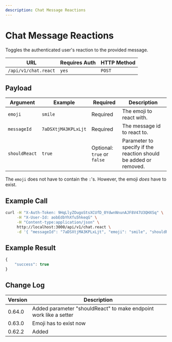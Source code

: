 ```yaml
---
description: Chat Message Reactions
---
```


# Chat Message Reactions

Toggles the authenticated user's reaction to the provided message.

| URL                  | Requires Auth | HTTP Method |
| -------------------- | ------------- | ----------- |
| `/api/v1/chat.react` | `yes`         | `POST`      |

## Payload

| Argument      | Example             | Required                    | Description                                                      |
| ------------- | ------------------- | --------------------------- | ---------------------------------------------------------------- |
| `emoji`       | `smile`             | Required                    | The emoji to react with.                                         |
| `messageId`   | `7aDSXtjMA3KPLxLjt` | Required                    | The message id to react to.                                      |
| `shouldReact` | `true`              | Optional: `true` or `false` | Parameter to specify if the reaction should be added or removed. |

The `emoji` does not have to contain the `:`'s. However, the emoji _does_ have to exist.

## Example Call

```bash
curl -H "X-Auth-Token: 9HqLlyZOugoStsXCUfD_0YdwnNnunAJF8V47U3QHXSq" \
     -H "X-User-Id: aobEdbYhXfu5hkeqG" \
     -H "Content-type:application/json" \
     http://localhost:3000/api/v1/chat.react \
     -d '{ "messageId": "7aDSXtjMA3KPLxLjt", "emoji": "smile", "shouldReact": true }'
```

## Example Result

```javascript
{
    "success": true
}
```

## Change Log

| Version | Description                                                       |
| ------- | ----------------------------------------------------------------- |
| 0.64.0  | Added parameter "shouldReact" to make endpoint work like a setter |
| 0.63.0  | Emoji has to exist now                                            |
| 0.62.2  | Added                                                             |

